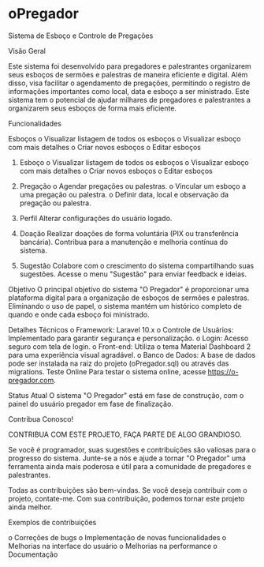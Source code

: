 # oPregador

Sistema de Esboço e Controle de Pregações

Visão Geral

Este sistema foi desenvolvido para pregadores e palestrantes organizarem seus esboços de sermões e palestras de maneira eficiente e digital. Além disso, visa facilitar o agendamento de pregações, permitindo o registro de informações importantes como local, data e esboço a ser ministrado.
Este sistema tem o potencial de ajudar milhares de pregadores e palestrantes a organizarem seus esboços de forma mais eficiente.

Funcionalidades

Esboços
o	Visualizar listagem de todos os esboços
o	Visualizar esboço com mais detalhes
o	Criar novos esboços
o	Editar esboços

1. Esboço
o	Visualizar listagem de todos os esboços
o	Visualizar esboço com mais detalhes
o	Criar novos esboços
o	Editar esboços

2. Pregação
o	Agendar pregações ou palestras.
o	Vincular um esboço a uma pregação ou palestra.
o	Definir data, local e observação da pregação ou palestra.

3. Perfil
Alterar configurações do usuário logado.

4. Doação
Realizar doações de forma voluntária (PIX ou transferência bancária).
Contribua para a manutenção e melhoria contínua do sistema.

5. Sugestão
Colabore com o crescimento do sistema compartilhando suas sugestões.
Acesse o menu "Sugestão" para enviar feedback e ideias.

Objetivo
O principal objetivo do sistema "O Pregador" é proporcionar uma plataforma digital para a organização de esboços de sermões e palestras. Eliminando o uso de papel, o sistema mantém um histórico completo de quando e onde cada esboço foi ministrado.


Detalhes Técnicos
o	Framework: Laravel 10.x
o	Controle de Usuários: Implementado para garantir segurança e personalização.
o	Login: Acesso seguro com tela de login.
o	Front-end: Utiliza o tema Material Dashboard 2 para uma experiência visual agradável.
o	Banco de Dados: A base de dados pode ser instalada na raiz do projeto (oPregador.sql) ou através das migrations.
Teste Online
Para testar o sistema online, acesse https://o-pregador.com.

Status Atual
O sistema "O Pregador" está em fase de construção, com o painel do usuário pregador em fase de finalização.

Contribua Conosco!

CONTRIBUA COM ESTE PROJETO, FAÇA PARTE DE ALGO GRANDIOSO.

Se você é programador, suas sugestões e contribuições são valiosas para o progresso do sistema. Junte-se a nós e ajude a tornar "O Pregador" uma ferramenta ainda mais poderosa e útil para a comunidade de pregadores e palestrantes.

Todas as contribuições são bem-vindas. Se você deseja contribuir com o projeto, contate-me.
Com sua contribuição, podemos tornar este projeto ainda melhor.

Exemplos de contribuições

o	Correções de bugs
o	Implementação de novas funcionalidades
o	Melhorias na interface do usuário
o	Melhorias na performance
o	Documentação

